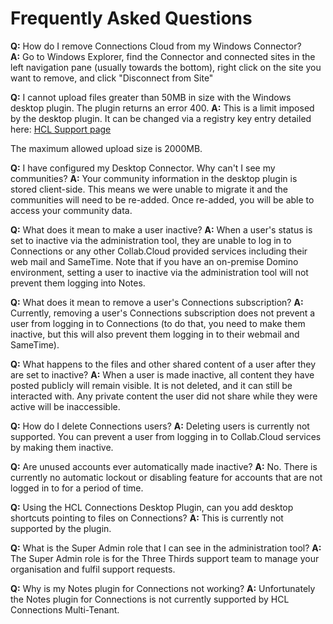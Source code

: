 # Frequently Asked Questions

**Q:** How do I remove Connections Cloud from my Windows Connector?  
**A:** Go to Windows Explorer, find the Connector and connected sites in the left navigation pane (usually towards the bottom), right click on the site you want to remove, and click "Disconnect from Site"  

**Q:** I cannot upload files greater than 50MB in size with the Windows desktop plugin. The plugin returns an error 400. 
**A:** This is a limit imposed by the desktop plugin. It can be changed via a registry key entry detailed here: [HCL Support page](<https://support.hcltechsw.com/csm?id=kb_article&sysparm_article=KB0021371&sys_kb_id=475262431b4f7784c1f9759d1e4bcbb7>)  

The maximum allowed upload size is 2000MB.

**Q:** I have configured my Desktop Connector. Why can't I see my communities?
**A:** Your community information in the desktop plugin is stored client-side. This means we were unable to migrate it and the communities will need to be re-added. Once re-added, you will be able to access your community data.

**Q:** What does it mean to make a user inactive? 
**A:** When a user's status is set to inactive via the administration tool, they are unable to log in to Connections or any other Collab.Cloud provided services including their web mail and SameTime. Note that if you have an on-premise Domino environment, setting a user to inactive via the administration tool will not prevent them logging into Notes.

**Q:** What does it mean to remove a user's Connections subscription?
**A:** Currently, removing a user's Connections subscription does not prevent a user from logging in to Connections (to do that, you need to make them inactive, but this will also prevent them logging in to their webmail and SameTime). 

**Q:** What happens to the files and other shared content of a user after they are set to inactive?
**A:** When a user is made inactive, all content they have posted publicly will remain visible. It is not deleted, and it can still be interacted with. Any private content the user did not share while they were active will be inaccessible.

**Q:** How do I delete Connections users?
**A:** Deleting users is currently not supported. You can prevent a user from logging in to Collab.Cloud services by making them inactive.

**Q:** Are unused accounts ever automatically made inactive?
**A:** No. There is currently no automatic lockout or disabling feature for accounts that are not logged in to for a period of time.

**Q:** Using the HCL Connections Desktop Plugin, can you add desktop shortcuts pointing to files on Connections?
**A:** This is currently not supported by the plugin. 

**Q:** What is the Super Admin role that I can see in the administration tool?
**A:** The Super Admin role is for the Three Thirds support team to manage your organisation and fulfil support requests.

**Q:** Why is my Notes plugin for Connections not working?
**A:** Unfortunately the Notes plugin for Connections is not currently supported by HCL Connections Multi-Tenant. 
